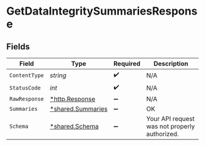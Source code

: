 # GetDataIntegritySummariesResponse


## Fields

| Field                                                  | Type                                                   | Required                                               | Description                                            |
| ------------------------------------------------------ | ------------------------------------------------------ | ------------------------------------------------------ | ------------------------------------------------------ |
| `ContentType`                                          | *string*                                               | :heavy_check_mark:                                     | N/A                                                    |
| `StatusCode`                                           | *int*                                                  | :heavy_check_mark:                                     | N/A                                                    |
| `RawResponse`                                          | [*http.Response](https://pkg.go.dev/net/http#Response) | :heavy_minus_sign:                                     | N/A                                                    |
| `Summaries`                                            | [*shared.Summaries](../../models/shared/summaries.md)  | :heavy_minus_sign:                                     | OK                                                     |
| `Schema`                                               | [*shared.Schema](../../models/shared/schema.md)        | :heavy_minus_sign:                                     | Your API request was not properly authorized.          |